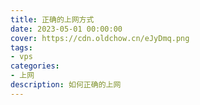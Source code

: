 ```yaml
---
title: 正确的上网方式
date: 2023-05-01 00:00:00
cover: https://cdn.oldchow.cn/eJyDmq.png
tags: 
- vps
categories: 
- 上网
description: 如何正确的上网
---
```

